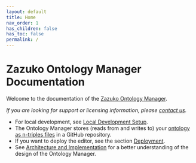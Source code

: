 ```yaml
---
layout: default
title: Home
nav_order: 1
has_children: false
has_toc: false
permalink: /
---
```


# Zazuko Ontology Manager Documentation

Welcome to the documentation of the [Zazuko Ontology Manager](https://zazuko.com/products/ontology-manager/).

*If you are looking for support or licensing information, please <a href="mailto:info@zazuko.com?subject=ZOM">contact us</a>.*

* For local development, see [Local Development Setup](./local-development-setup).
* The Ontology Manager stores (reads from and writes to) your [ontology as n-triples files](./ontology-files) in a GitHub repository.
* If you want to deploy the editor, see the section [Deployment](./production-deployment).
* See [Architecture and Implementation](./architecture-implementation) for a better understanding of the design of the Ontology Manager.
